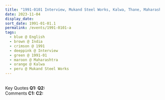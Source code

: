 ```yaml
---
title: "1991-0101 Interview, Mukand Steel Works, Kalwa, Thane, Maharashtra, India"
date: 2023-11-04
display_date: 
sort_date: 1991-01-01.1
permalink: /events/1991-0101-a
tags:
  - blue @ English
  - brown @ India
  - crimson @ 1991
  - deeppink @ Interview
  - green @ 1991-01
  - maroon @ Maharashtra
  - orange @ Kalwa
  - peru @ Mukand Steel Works
---
```


<br>

<wave-list>
  <list-title color="DarkSeaGreen" width="55">Key Quotes</list-title>
  <list-item color="BlanchedAlmond" width="280"><b>Q1:</b> <i></i></list-item>
  <list-item color="Lavender" width="280"><b>Q2:</b> <i></i></list-item>
</wave-list>

<br>

<wave-list>
  <list-title color="DarkSeaGreen" width="55">Comments</list-title>
  <list-item color="BlanchedAlmond" width="280"><b>C1:</b> <i></i></list-item>
  <list-item color="Lavender" width="280"><b>C2:</b> <i></i></list-item>
</wave-list>